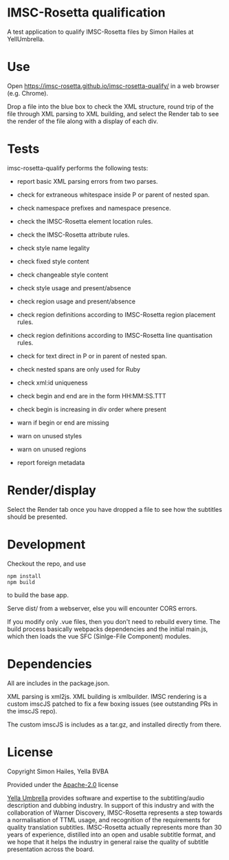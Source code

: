 # IMSC-Rosetta qualification


A test application to qualify IMSC-Rosetta files by Simon Hailes at YellUmbrella.

# Use

Open https://imsc-rosetta.github.io/imsc-rosetta-qualify/ in a web browser (e.g. Chrome).

Drop a file into the blue box to check the XML structure, round trip of the file through XML parsing to XML building, and select the Render tab to see the render of the file along with a display of each div.

# Tests

imsc-rosetta-qualify performs the following tests:

 - report basic XML parsing errors from two parses.
 - check for extraneous whitespace inside P or parent of nested span.
 - check namespace prefixes and namespace presence.
 - check the IMSC-Rosetta element location rules.
 - check the IMSC-Rosetta attribute rules.
 - check style name legality
 - check fixed style content
 - check changeable style content
 - check style usage and present/absence
 - check region usage and present/absence
 - check region definitions according to IMSC-Rosetta region placement rules.
 - check region definitions according to IMSC-Rosetta line quantisation rules.
 - check for text direct in P or in parent of nested span.
 - check nested spans are only used for Ruby
 - check xml:id uniqueness
 - check begin and end are in the form HH:MM:SS.TTT
 - check begin is increasing in div order where present

 - warn if begin or end are missing
 - warn on unused styles
 - warn on unused regions

 - report foreign metadata

# Render/display

Select the Render tab once you have dropped a file to see how the subtitles should be presented.

# Development

Checkout the repo, and use 

```
npm install
npm build
```

to build the base app.

Serve dist/ from a webserver, else you will encounter CORS errors.

If you modify only .vue files, then you don't need to rebuild every time.  The build process basically webpacks dependencies and the initial main.js, which then loads the vue SFC (Sinlge-File Component) modules.

# Dependencies

All are includes in the package.json.

XML parsing is xml2js.  XML building is xmlbuilder.  IMSC rendering is a custom imscJS patched to fix a few boxing issues (see outstanding PRs in the imscJS repo).

The custom imscJS is includes as a tar.gz, and installed directly from there.

# License

Copyright Simon Hailes, Yella BVBA

Provided under the [Apache-2.0](https://www.apache.org/licenses/LICENSE-2.0) license

[Yella Umbrella](https://yellaumbrella.tv) provides software and expertise to the subtitling/audio description and dubbing industry.  In support of this industry and with the collaboration of Warner Discovery, IMSC-Rosetta represents a step towards a normalisation of TTML usage, and recognition of the requirements for quality translation subtitles.  IMSC-Rosetta actually represents more than 30 years of experience, distilled into an open and usable subtitle format, and we hope that it helps the industry in general raise the quality of subtitle presentation across the board.

